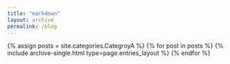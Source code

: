 ```yaml
---
title: "markdown"
layout: archive
permalink: /blog
---
```



{% assign posts = site.categories.CategroyA %}
{% for post in posts %} {% include archive-single.html type=page.entries_layout %} {% endfor %}
